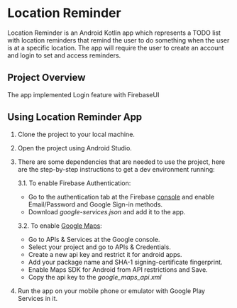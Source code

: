 # Location Reminder

Location Reminder is an Android Kotlin app which represents a TODO list with location reminders that
remind the user to do something when the user is at a specific location. The app will require the
user to create an account and login to set and access reminders.

## Project Overview
The app implemented Login feature with FirebaseUI


## Using Location Reminder App

1. Clone the project to your local machine.
2. Open the project using Android Studio.

3. There are some dependencies that are needed to use the project, here are the step-by-step
   instructions to get a dev environment running:

   3.1. To enable Firebase Authentication:
    - Go to the authentication tab at the Firebase [console](https://console.firebase.google.com/)
      and enable Email/Password and Google Sign-in methods.
    - Download *google-services.json* and add it to the app.

   3.2. To enable [Google Maps](https://developers.google.com/maps/documentation):
    - Go to APIs & Services at the Google console.
    - Select your project and go to APIs & Credentials.
    - Create a new api key and restrict it for android apps.
    - Add your package name and SHA-1 signing-certificate fingerprint.
    - Enable Maps SDK for Android from API restrictions and Save.
    - Copy the api key to the *google_maps_api.xml*

4. Run the app on your mobile phone or emulator with Google Play Services in it.